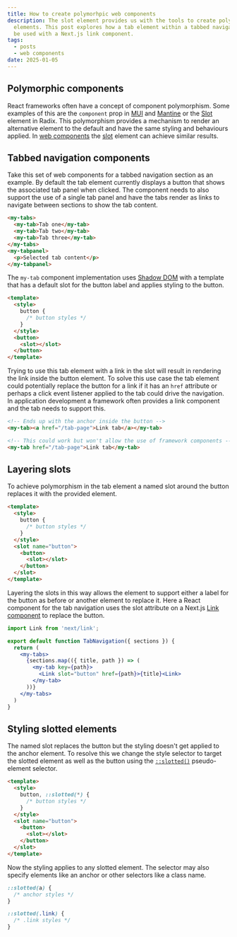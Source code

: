 ```yaml
---
title: How to create polymorhpic web components
description: The slot element provides us with the tools to create polymorhpic custom
  elements. This post explores how a tab element within a tabbed navigation section can
  be used with a Next.js link component.
tags:
  - posts
  - web components
date: 2025-01-05
---
```


## Polymorphic components

React frameworks often have a concept of component polymorphism. Some examples of this
are the `component` prop in [MUI][mui-component-prop] and [Mantine][mantine-polymorphic]
or the [Slot][radix-slot] element in Radix. This polymorphism provides a mechanism to
render an alternative element to the default and have the same styling and behaviours
applied. In [web components][custom-elements] the [slot][slot] element can achieve
similar results.

## Tabbed navigation components

Take this set of web components for a tabbed navigation section as an example. By
default the tab element currently displays a button that shows the associated tab
panel when clicked. The component needs to also support the use of a single tab panel
and have the tabs render as links to navigate between sections to show the tab content.

```html
<my-tabs>
  <my-tab>Tab one</my-tab>
  <my-tab>Tab two</my-tab>
  <my-tab>Tab three</my-tab>
</my-tabs>
<my-tabpanel>
  <p>Selected tab content</p>
</my-tabpanel>
```

The `my-tab` component implementation uses [Shadow DOM][shadow-dom] with a template that
has a default slot for the button label and applies styling to the button.

```html
<template>
  <style>
    button {
      /* button styles */
    }
  </style>
  <button>
    <slot></slot>
  </button>
</template>
```

Trying to use this tab element with a link in the slot will result in rendering the link
inside the button element. To solve this use case the tab element could potentially replace
the button for a link if it has an `href` attribute or perhaps a click event listener applied
to the tab could drive the navigation. In application development a framework often provides
a link component and the tab needs to support this.

```html
<!-- Ends up with the anchor inside the button -->
<my-tab><a href="/tab-page">Link tab</a></my-tab>

<!-- This could work but won't allow the use of framework components -->
<my-tab href="/tab-page">Link tab</my-tab>
```

## Layering slots

To achieve polymorphism in the tab element a named slot around the button replaces it with
the provided element.

```html
<template>
  <style>
    button {
      /* button styles */
    }
  </style>
  <slot name="button">
    <button>
      <slot></slot>
    </button>
  </slot>
</template>
```

Layering the slots in this way allows the element to support either a label for the button
as before or another element to replace it. Here a React component for the tab navigation
uses the slot attribute on a Next.js [Link component][next-link] to replace the button.

```jsx
import Link from 'next/link';

export default function TabNavigation({ sections }) {
  return (
    <my-tabs>
      {sections.map(({ title, path }) => (
        <my-tab key={path}>
          <Link slot="button" href={path}>{title}<Link>
        </my-tab>
      ))}
    </my-tabs>
  )
}
```

## Styling slotted elements

The named slot replaces the button but the styling doesn't get applied to the anchor element.
To resolve this we change the style selector to target the slotted element as well as the
button using the [`::slotted()`][slotted] pseudo-element selector.

```html
<template>
  <style>
    button, ::slotted(*) {
      /* button styles */
    }
  </style>
  <slot name="button">
    <button>
      <slot></slot>
    </button>
  </slot>
</template>
```

Now the styling applies to any slotted element. The selector may also specify elements like
an anchor or other selectors like a class name.

```css
::slotted(a) {
  /* anchor styles */
}

::slotted(.link) {
  /* .link styles */
}
```

[mui-component-prop]: https://mui.com/material-ui/guides/composition/#component-prop
[mantine-polymorphic]: https://mantine.dev/guides/polymorphic/
[radix-slot]: https://www.radix-ui.com/primitives/docs/utilities/slot
[custom-elements]: https://developer.mozilla.org/en-US/docs/Web/API/Web_components/Using_custom_elements
[slot]: https://developer.mozilla.org/en-US/docs/Web/HTML/Element/slot
[shadow-dom]: https://developer.mozilla.org/en-US/docs/Web/API/Web_components/Using_shadow_DOM
[slotted]: https://developer.mozilla.org/en-US/docs/Web/CSS/::slotted
[next-link]: https://nextjs.org/docs/app/building-your-application/routing/linking-and-navigating#link-component
